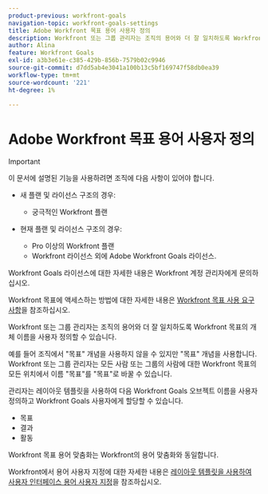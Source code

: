 ```yaml
---
product-previous: workfront-goals
navigation-topic: workfront-goals-settings
title: Adobe Workfront 목표 용어 사용자 정의
description: Workfront 또는 그룹 관리자는 조직의 용어와 더 잘 일치하도록 Workfront 목표의 개체 이름을 사용자 정의할 수 있습니다.
author: Alina
feature: Workfront Goals
exl-id: a3b3e61e-c385-429b-856b-7579b02c9946
source-git-commit: d7dd5ab4e3041a100b13c5bf169747f58db0ea39
workflow-type: tm+mt
source-wordcount: '221'
ht-degree: 1%

---
```


# Adobe Workfront 목표 용어 사용자 정의

>[!IMPORTANT]
>
>이 문서에 설명된 기능을 사용하려면 조직에 다음 사항이 있어야 합니다.
>
>* 새 플랜 및 라이선스 구조의 경우:
>
>   * 궁극적인 Workfront 플랜
>    
>* 현재 플랜 및 라이선스 구조의 경우:
>
>   * Pro 이상의 Workfront 플랜
>   * Workfront 라이선스 외에 Adobe Workfront Goals 라이선스.
>
>Workfront Goals 라이선스에 대한 자세한 내용은 Workfront 계정 관리자에게 문의하십시오.
> 
>Workfront 목표에 액세스하는 방법에 대한 자세한 내용은 [Workfront 목표 사용 요구 사항](/help/quicksilver/workfront-goals/goal-management/access-needed-for-wf-goals.md)을 참조하십시오.

Workfront 또는 그룹 관리자는 조직의 용어와 더 잘 일치하도록 Workfront 목표의 개체 이름을 사용자 정의할 수 있습니다.

예를 들어 조직에서 &quot;목표&quot; 개념을 사용하지 않을 수 있지만 &quot;목표&quot; 개념을 사용합니다. Workfront 또는 그룹 관리자는 모든 사람 또는 그룹의 사람에 대한 Workfront 목표의 모든 위치에서 이름 &quot;목표&quot;를 &quot;목표&quot;로 바꿀 수 있습니다.

관리자는 레이아웃 템플릿을 사용하여 다음 Workfront Goals 오브젝트 이름을 사용자 정의하고 Workfront Goals 사용자에게 할당할 수 있습니다.

* 목표
* 결과
* 활동

Workfront 목표 용어 맞춤화는 Workfront의 용어 맞춤화와 동일합니다.

Workfront에서 용어 사용자 지정에 대한 자세한 내용은 [레이아웃 템플릿을 사용하여 사용자 인터페이스 용어 사용자 지정](../../administration-and-setup/customize-workfront/use-layout-templates/customize-terminology.md)을 참조하십시오.
